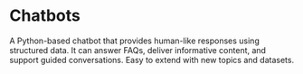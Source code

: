 # Chatbots
A Python-based chatbot that provides human-like responses using structured data. It can answer FAQs, deliver informative content, and support guided conversations. Easy to extend with new topics and datasets.

